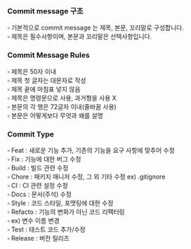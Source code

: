 ### Commit message 구조
▫ 기본적으로 commit message 는 제목, 본문, 꼬리말로 구성합니다. <br/>
▫  제목은 필수사항이며, 본문과 꼬리말은 선택사항입니다. <br/>


### Commit Message Rules
▫ 제목은 50자 이내 <br/>
▫ 제목 첫 글자는 대문자로 작성 <br/>
▫ 제목 끝에 마침표 넣지 않음 <br/>
▫ 제목은 명령문으로 사용, 과거형을 사용 X <br/>
▫ 본문의 각 행은 72글자 이내(줄바꿈 사용) <br/>
▫ 본문은 어떻게보다 무엇과 왜를 설명 <br/>


### Commit Type
▫ Feat : 새로운 기능 추가, 기존의 기능을 요구 사항에 맞추어 수정 <br/>
▫ Fix : 기능에 대한 버그 수정 <br/>
▫ Build : 빌드 관련 수정 <br/>
▫ Chore : 패키지 매니저 수정, 그 외 기타 수정 ex) .gitignore <br/>
▫ CI : CI 관련 설정 수정 <br/>
▫ Docs : 문서(주석) 수정 <br/>
▫ Style : 코드 스타일, 포맷팅에 대한 수정 <br/>
▫ Refacto : 기능의 변화가 아닌 코드 리팩터링 <br/>
▫ ex) 변수 이름 변경 <br/>
▫ Test : 테스트 코드 추가/수정 <br/>
▫ Release : 버전 릴리즈 <br/>
